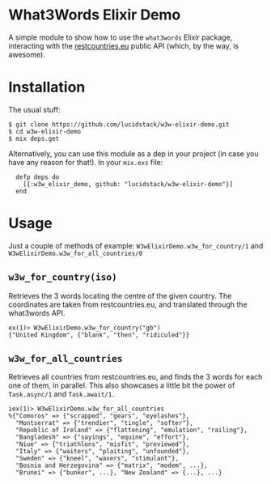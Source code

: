 # What3Words Elixir Demo

A simple module to show how to use the `what3words` Elixir package, interacting with the [restcountries.eu](http://restcountries.eu/) public API (which, by the way, is awesome).

# Installation

The usual stuff:
```
$ git clone https://github.com/lucidstack/w3w-elixir-demo.git
$ cd w3w-elixir-demo
$ mix deps.get
```

Alternatively, you can use this module as a dep in your project (in case you
have any reason for that!). In your `mix.exs` file:
```
  defp deps do
    [{:w3w_elixir_demo, github: "lucidstack/w3w-elixir-demo"}]
  end
```

# Usage

Just a couple of methods of example: `W3wElixirDemo.w3w_for_country/1` and `W3wElixirDemo.w3w_for_all_countries/0`

## `w3w_for_country(iso)`

Retrieves the 3 words locating the centre of the given country. The coordinates are taken from restcountries.eu, and translated through the what3words API.
```
ex(1)> W3wElixirDemo.w3w_for_country("gb")
{"United Kingdom", {"blank", "then", "ridiculed"}}
```

## `w3w_for_all_countries`

Retrieves all countries from restcountries.eu, and finds the 3 words for each one of them, in parallel. This also showcases a little bit the power of `Task.async/1` and `Task.await/1`.

```
iex(1)> W3wElixirDemo.w3w_for_all_countries
%{"Comoros" => {"scrapped", "gears", "eyelashes"},
  "Montserrat" => {"trendier", "tingle", "softer"},
  "Republic of Ireland" => {"flattening", "emulation", "railing"},
  "Bangladesh" => {"sayings", "equine", "effort"},
  "Niue" => {"triathlons", "misfit", "previewed"},
  "Italy" => {"waiters", "plaiting", "unfounded"},
  "Sweden" => {"kneel", "waxers", "stimulant"},
  "Bosnia and Herzegovina" => {"matrix", "modem", ...},
  "Brunei" => {"bunker", ...}, "New Zealand" => {...}, ...}
```
